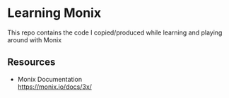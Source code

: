 # Learning Monix

This repo contains the code I copied/produced while learning
and playing around with Monix

## Resources

- Monix Documentation<br/>
  https://monix.io/docs/3x/
